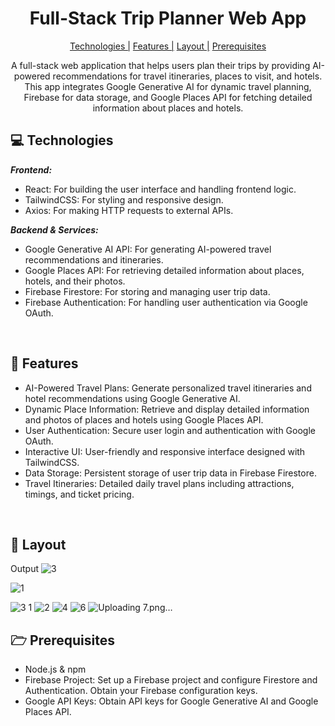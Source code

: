                   
<h1 align="center" style="font-weight: bold;">Full-Stack Trip Planner Web App</h1>

<p align="center">
<a href="#tech">Technologies |</a>
<a href="#features">Features |</a>
<a href="#layout">Layout |</a>
<a href="#pre">Prerequisites</a>
 
</p>

<p align="center">A full-stack web application that helps users plan their trips by providing AI-powered recommendations for travel itineraries, places to visit, and hotels. This app integrates Google Generative AI for dynamic travel planning, Firebase for data storage, and Google Places API for fetching detailed information about places and hotels. </p>




<h2 id="technologies">💻 Technologies</h2>

<b><em>Frontend:</b></em>

- React: For building the user interface and handling frontend logic.
- TailwindCSS: For styling and responsive design.
- Axios: For making HTTP requests to external APIs.

<b><em>Backend & Services:</b></em>
- Google Generative AI API: For generating AI-powered travel recommendations and itineraries.
- Google Places API: For retrieving detailed information about places, hotels, and their photos.
- Firebase Firestore: For storing and managing user trip data.
- Firebase Authentication: For handling user authentication via Google OAuth.

<br><h2 id="features">🚀 Features</h2>

- AI-Powered Travel Plans: Generate personalized travel itineraries and hotel recommendations using Google Generative AI.
- Dynamic Place Information: Retrieve and display detailed information and photos of places and hotels using Google Places API.
- User Authentication: Secure user login and authentication with Google OAuth.
- Interactive UI: User-friendly and responsive interface designed with TailwindCSS.
- Data Storage: Persistent storage of user trip data in Firebase Firestore.
- Travel Itineraries: Detailed daily travel plans including attractions, timings, and ticket pricing.

 
<br><h2 id="layout">🎨 Layout</h2>

Output 
![3](https://github.com/user-attachments/assets/3656b753-f7d8-4c77-a27b-859309b6ed46)

 ![1](https://github.com/user-attachments/assets/e2ce6d7e-3deb-4f30-80db-2fbdf09c36db)

![3 1](https://github.com/user-attachments/assets/18722b39-3164-4a26-a465-f46d8aa4a434)
![2](https://github.com/user-attachments/assets/7990a076-faee-4b33-ab6d-a915dd3d5fdd)
![4](https://github.com/user-attachments/assets/c30d4a4a-565c-4154-abe8-5af95fe854b0)
![6](https://github.com/user-attachments/assets/2ab011c8-738a-487b-ac5d-4b68a8135d4a)
![Uploading 7.png…]()

<h2 id="pre">🗁 Prerequisites</h2>

- Node.js & npm
- Firebase Project: Set up a Firebase project and configure Firestore and Authentication. Obtain your Firebase configuration keys.
- Google API Keys: Obtain API keys for Google Generative AI and Google Places API.
